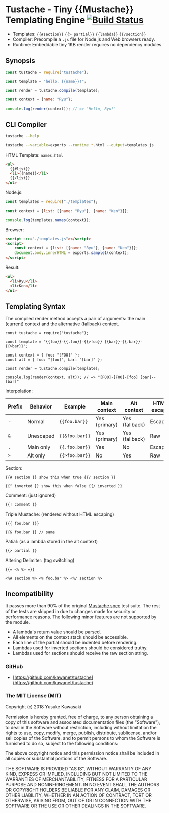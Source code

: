 # Tustache - Tiny {{Mustache}} Templating Engine [![Build Status](https://travis-ci.org/kawanet/tustache.svg?branch=master)](https://travis-ci.org/kawanet/tustache)

- Templates: `{{#section}}` `{{> partial}}` `{{lambda}}` `{{/section}}`
- Compiler: Precompile a `.js` file for Node.js and Web browsers ready.
- Runtime: Embeddable tiny 1KB render requires no dependency modules.

## Synopsis

```js
const tustache = require("tustache");

const template = "hello, {{name}}!";

const render = tustache.compile(template);

const context = {name: "Ryu"};

console.log(render(context)); // => "Hello, Ryu!"
```

## CLI Compiler

```sh
tustache --help

tustache --variable=exports --runtime *.html --output=templates.js
```

HTML Template: `names.html`

```html
<ul>
  {{#list}}
  <li>{{name}}</li>
  {{/list}}
</ul>
```

Node.js:

```js
const templates = require("./templates");

const context = {list: [{name: "Ryu"}, {name: "Ken"}]};

console.log(templates.names(context));
```

Browser:

```html
<script src="./templates.js"></script>
<script>
    const context = {list: [{name: "Ryu"}, {name: "Ken"}]};
    document.body.innerHTML = exports.sample1(context);
</script>
```

Result:

```html
<ul>
  <li>Ryu</li>
  <li>Ken</li>
</ul>
```

## Templating Syntax

The compiled render method accepts a pair of arguments: the main (current) context and the alternative (fallback) context.

```
const tustache = require("tustache");

const template = "{{foo}}-{{.foo}}-{{>foo}} {{bar}}-{{.bar}}-{{>bar}}";

const context = { foo: "[FOO]" };
const alt = { foo: "[foo]", bar: "[bar]" };

const render = tustache.compile(template);

console.log(render(context, alt)); // => "[FOO]-[FOO]-[foo] [bar]--[bar]"
```

Interpolation:

| Prefix | Behavior | Example | Main context | Alt context  | HTML escape |
| --- | --- | --- | --- | --- | --- |
| - | Normal | `{{foo.bar}}` | Yes (primary) | Yes (fallback) | Escaped |
| `&` | Unescaped | `{{&foo.bar}}` | Yes (primary) | Yes (fallback) | Raw |
| `.` | Main only | `{{.foo.bar}}` | Yes | No | Escaped |
| `>` | Alt only | `{{>foo.bar}}` | No | Yes | Raw |

Section:

```
{{# section }} show this when true {{/ section }}

{{^ inverted }} show this when false {{/ inverted }}
```

Comment: (just ignored)

```
{{! comment }}
```

Triple Mustache: (rendered without HTML escaping)

```
{{{ foo.bar }}}

{{& foo.bar }} // same
```

Patial: (as a lambda stored in the alt context)

```
{{> partial }}
```

Altering Delimiter: (tag switching)

```
{{= <% %> =}}

<%# section %> <% foo.bar %> <%/ section %>
```

## Incompatibility

It passes more than 90% of the original [Mustache spec](https://github.com/mustache/spec) test suite.
The rest of the tests are skipped in due to changes made for security or performance reasons.
The following minor features are not supported by the module.

- A lambda's return value should be parsed.
- All elements on the context stack should be accessible.
- Each line of the partial should be indented before rendering.
- Lambdas used for inverted sections should be considered truthy.
- Lambdas used for sections should receive the raw section string.

### GitHub

- [https://github.com/kawanet/tustache](https://github.com/kawanet/tustache)

### The MIT License (MIT)

Copyright (c) 2018 Yusuke Kawasaki

Permission is hereby granted, free of charge, to any person obtaining a copy
of this software and associated documentation files (the "Software"), to deal
in the Software without restriction, including without limitation the rights
to use, copy, modify, merge, publish, distribute, sublicense, and/or sell
copies of the Software, and to permit persons to whom the Software is
furnished to do so, subject to the following conditions:

The above copyright notice and this permission notice shall be included in all
copies or substantial portions of the Software.

THE SOFTWARE IS PROVIDED "AS IS", WITHOUT WARRANTY OF ANY KIND, EXPRESS OR
IMPLIED, INCLUDING BUT NOT LIMITED TO THE WARRANTIES OF MERCHANTABILITY,
FITNESS FOR A PARTICULAR PURPOSE AND NONINFRINGEMENT. IN NO EVENT SHALL THE
AUTHORS OR COPYRIGHT HOLDERS BE LIABLE FOR ANY CLAIM, DAMAGES OR OTHER
LIABILITY, WHETHER IN AN ACTION OF CONTRACT, TORT OR OTHERWISE, ARISING FROM,
OUT OF OR IN CONNECTION WITH THE SOFTWARE OR THE USE OR OTHER DEALINGS IN THE
SOFTWARE.
